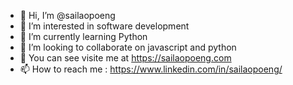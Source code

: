 - 👋 Hi, I’m @sailaopoeng
- 👀 I’m interested in software development
- 🌱 I’m currently learning Python
- 💞️ I’m looking to collaborate on javascript and python
- 🔗 You can see visite me at https://sailaopoeng.com
- 📫 How to reach me : https://www.linkedin.com/in/sailaopoeng/

<!---
sailaopoeng/sailaopoeng is a ✨ special ✨ repository because its `README.md` (this file) appears on your GitHub profile.
You can click the Preview link to take a look at your changes.
--->
